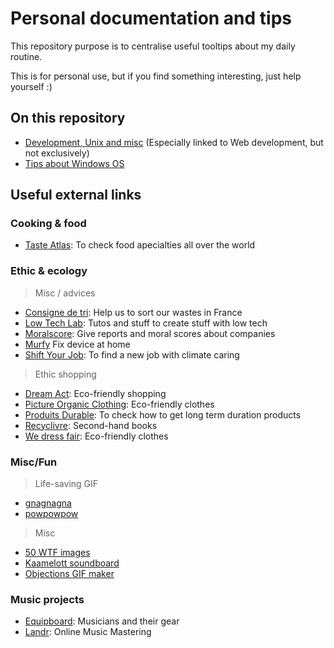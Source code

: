 # Personal documentation and tips

This repository purpose is to centralise useful tooltips about my daily routine.

This is for personal use, but if you find something interesting, just help yourself :)

## On this repository

- [Development, Unix and misc](docs/) (Especially linked to Web development, but not exclusively)
- [Tips about Windows OS](docs/windows)

## Useful external links

### Cooking & food

- [Taste Atlas](https://www.tasteatlas.com): To check food apecialties all over the world

### Ethic & ecology

> Misc / advices

- [Consigne de tri](https://consignesdetri.fr): Help us to sort our wastes in France
- [Low Tech Lab](https://lowtechlab.org/fr): Tutos and stuff to create stuff with low tech
- [Moralscore](https://moralscore.org): Give reports and moral scores about companies
- [Murfy](https://murfy.fr) Fix device at home
- [Shift Your Job](https://shiftyourjob.org): To find a new job with climate caring

> Ethic shopping

- [Dream Act](https://dreamact.eu/fr): Eco-friendly shopping
- [Picture Organic Clothing](https://www.picture-organic-clothing.com): Eco-friendly clothes
- [Produits Durable](https://www.produitsdurables.fr): To check how to get long term duration products
- [Recyclivre](https://www.recyclivre.com/shop/): Second-hand books
- [We dress fair](https://www.wedressfair.fr): Eco-friendly clothes

### Misc/Fun

> Life-saving GIF

- [gnagnagna](https://media.giphy.com/media/l4FGCVKu8ak1e0sIE/source.gif)
- [powpowpow](https://i.makeagif.com/media/3-17-2016/DSWNyL.gif)

> Misc
   
- [50 WTF images](https://www.buzzfeed.com/fr/daves4/50-photos-de-banques-dimages-inutilisables-absurdes)
- [Kaamelott soundboard](https://kaamelott-soundboard.2ec0b4.fr/#son/cest_de_la_merde)
- [Objections GIF maker](https://objection.lol)

### Music projects

- [Equipboard](https://equipboard.com): Musicians and their gear
- [Landr](https://app.landr.com): Online Music Mastering

